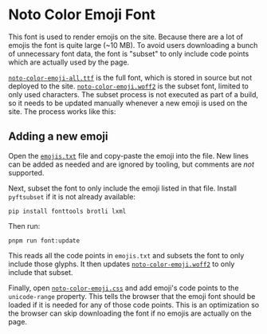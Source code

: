 # Noto Color Emoji Font

This font is used to render emojis on the site. Because there are a lot of
emojis the font is quite large (~10 MB). To avoid users downloading a bunch of
unnecessary font data, the font is "subset" to only include code points which
are actually used by the page.

[`noto-color-emoji-all.ttf`](./noto-color-emoji-all.ttf) is the full font, which
is stored in source but not deployed to the site.
[`noto-color-emoji.woff2`](./noto-color-emoji.woff2) is the subset font, limited
to only used characters. The subset process is not executed as part of a build,
so it needs to be updated manually whenever a new emoji is used on the site. The
process works like this:

## Adding a new emoji

Open the [`emojis.txt`](./emojis.txt) file and copy-paste the emoji into the
file. New lines can be added as needed and are ignored by tooling, but comments
are _not_ supported.

Next, subset the font to only include the emoji listed in that file. Install
`pyftsubset` if it is not already available:

```shell
pip install fonttools brotli lxml
```

Then run:

```shell
pnpm run font:update
```

This reads all the code points in `emojis.txt` and subsets the font to only
include those glyphs. It then updates
[`noto-color-emoji.woff2`](./noto-color-emoji.woff2) to only include that
subset.

Finally, open [`noto-color-emoji.css`](./noto-color-emoji.css) and add emoji's
code points to the `unicode-range` property. This tells the browser that the
emoji font should be loaded if it is needed for any of those code points. This
is an optimization so the browser can skip downloading the font if no emojis are
actually on the page.

